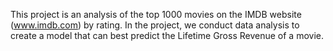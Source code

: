 This project is an analysis of the top 1000 movies on the IMDB website (www.imdb.com) by rating. In the project, we conduct data analysis to create a model that can best predict the Lifetime Gross Revenue of a movie. 
